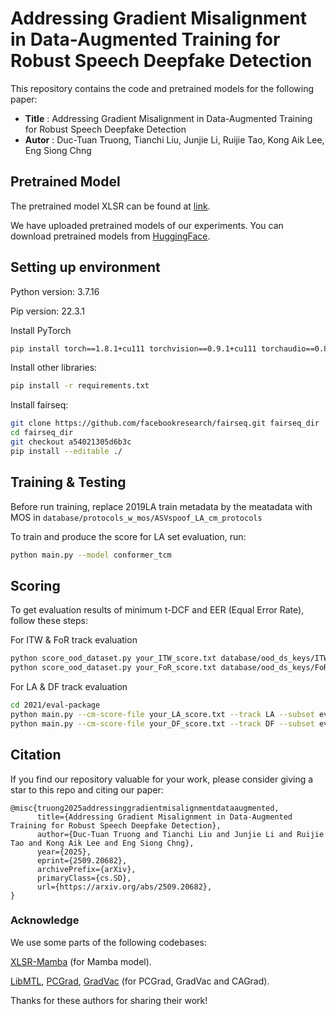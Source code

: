# Addressing Gradient Misalignment in Data-Augmented Training for Robust Speech Deepfake Detection

This repository contains the code and pretrained models for the following paper:

* **Title** : Addressing Gradient Misalignment in Data-Augmented Training for Robust Speech Deepfake Detection
* **Autor** : Duc-Tuan Truong, Tianchi Liu, Junjie Li, Ruijie Tao, Kong Aik Lee, Eng Siong Chng

## Pretrained Model
The pretrained model XLSR can be found at [link](https://dl.fbaipublicfiles.com/fairseq/wav2vec/xlsr2_300m.pt).

We have uploaded pretrained models of our experiments. You can download pretrained models from [HuggingFace](https://huggingface.co/tuantd/dpda_ga/tree/main). 

## Setting up environment
Python version: 3.7.16

Pip version: 22.3.1

Install PyTorch
```bash
pip install torch==1.8.1+cu111 torchvision==0.9.1+cu111 torchaudio==0.8.1 -f https://download.pytorch.org/whl/torch_stable.html
```

Install other libraries:
```bash
pip install -r requirements.txt
```

Install fairseq:
```bash
git clone https://github.com/facebookresearch/fairseq.git fairseq_dir
cd fairseq_dir
git checkout a54021305d6b3c
pip install --editable ./
```

## Training & Testing
Before run training, replace 2019LA train metadata by the meatadata with MOS in `database/protocols_w_mos/ASVspoof_LA_cm_protocols` 

To train and produce the score for LA set evaluation, run:
```bash
python main.py --model conformer_tcm
```

## Scoring
To get evaluation results of minimum t-DCF and EER (Equal Error Rate), follow these steps:

For ITW & FoR track evaluation
```bash
python score_ood_dataset.py your_ITW_score.txt database/ood_ds_keys/ITW/
python score_ood_dataset.py your_FoR_score.txt database/ood_ds_keys/FoR/
```
For LA & DF track evaluation
```bash
cd 2021/eval-package
python main.py --cm-score-file your_LA_score.txt --track LA --subset eval 
python main.py --cm-score-file your_DF_score.txt --track DF --subset eval
```
<!-- ## Inference
To run inference on a single wav file with the pretrained model, run:
```bash
python inference.py --ckpt_path=path_to/model.pth --threshold=-3.73 --wav_path=path_to/audio.flac
```
The threshold can be obtained when calculating EER on one of the evaluation sets. In this example, the threshold is from DF set evaluation. -->

## Citation
If you find our repository valuable for your work, please consider giving a star to this repo and citing our paper:
```
@misc{truong2025addressinggradientmisalignmentdataaugmented,
      title={Addressing Gradient Misalignment in Data-Augmented Training for Robust Speech Deepfake Detection}, 
      author={Duc-Tuan Truong and Tianchi Liu and Junjie Li and Ruijie Tao and Kong Aik Lee and Eng Siong Chng},
      year={2025},
      eprint={2509.20682},
      archivePrefix={arXiv},
      primaryClass={cs.SD},
      url={https://arxiv.org/abs/2509.20682}, 
}
```

### Acknowledge
We use some parts of the following codebases:

[XLSR-Mamba](https://github.com/swagshaw/XLSR-Mamba) (for Mamba model).

[LibMTL](https://github.com/median-research-group/LibMTL), [PCGrad](https://github.com/WeiChengTseng/Pytorch-PCGrad), [GradVac](https://github.com/anzeyimana/Pytorch-PCGrad-GradVac-AMP-GradAccum) (for PCGrad, GradVac and CAGrad).

Thanks for these authors for sharing their work!
